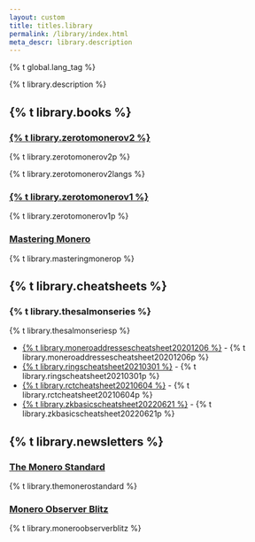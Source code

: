 ```yaml
---
layout: custom
title: titles.library
permalink: /library/index.html
meta_descr: library.description
---
```

{% t global.lang_tag %}
<div class="about-monero">
    <div class="center-xs container description">
      <p class="text-center">{% t library.description %}</p>
    </div>
    <section class="container full">
        <div class="info-block text-adapt">
            <h2>{% t library.books %}</h2>
            <div>
                <h3><a href="Zero-to-Monero-2-0-0.pdf">{% t library.zerotomonerov2 %}</a></h3>
                    <p>{% t library.zerotomonerov2p %}</p>
                    <p>{% t library.zerotomonerov2langs %}</p>
                <h3><a href="Zero-to-Monero-1-0-0.pdf">{% t library.zerotomonerov1 %}</a></h3>
                    <p>{% t library.zerotomonerov1p %}</p>
                <h3><a href="https://masteringmonero.com/free-download.html" target="_blank">Mastering Monero</a></h3>
                    <p>{% t library.masteringmonerop %}</p> 
            </div>
        </div>
    </section>
    <section class="container full">
        <div class="info-block text-adapt">
            <h2>{% t library.cheatsheets %}</h2>
            <div>
                <h3>{% t library.thesalmonseries %}</h3>
                    <p>
                    {% t library.thesalmonseriesp %}
                    <ul><li>
                    <a href="MoneroAddressesCheatsheet20201206.pdf">{% t library.moneroaddressescheatsheet20201206 %}</a> - {% t library.moneroaddressescheatsheet20201206p %}
                    </li><li>
                    <a href="RingsCheatsheet20210301.pdf">{% t library.ringscheatsheet20210301 %}</a> - {% t library.ringscheatsheet20210301p %}
                    </li><li>
                    <a href="RctCheatsheet20210604.pdf">{% t library.rctcheatsheet20210604 %}</a> - {% t library.rctcheatsheet20210604p %}
                    </li><li>
                    <a href="ZKbasicsCheatsheet20220621.pdf">{% t library.zkbasicscheatsheet20220621 %}</a> - {% t library.zkbasicscheatsheet20220621p %}
                    </li></ul>
                    </p>
            </div>
        </div>
    </section>
    <section class="container full">
        <div class="info-block text-adapt">
            <h2>{% t library.newsletters %}</h2>
            <div>
                <h3><a href="https://localmonero.co/the-monero-standard">The Monero Standard</a></h3>
                  <p>{% t library.themonerostandard %}</p>
                <h3><a href="https://monero.observer/tag/blitz/">Monero Observer Blitz</a></h3>
                  <p>{% t library.moneroobserverblitz %}</p>
            </div>
        </div>
    </section>
</div>
